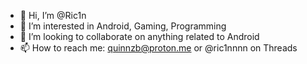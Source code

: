 - 👋 Hi, I’m @Ric1n
- 👀 I’m interested in Android, Gaming, Programming
- 💞️ I’m looking to collaborate on anything related to Android
- 📫 How to reach me: quinnzb@proton.me or @ric1nnnn on Threads

<!---
Ric1n/Ric1n is a ✨ special ✨ repository because its `README.md` (this file) appears on your GitHub profile.
You can click the Preview link to take a look at your changes.
--->
